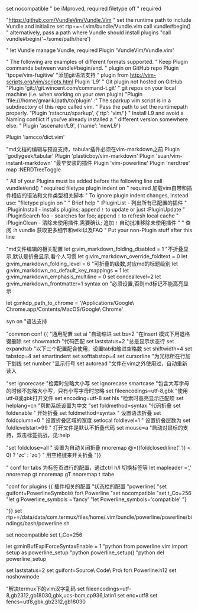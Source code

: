 set nocompatible              " be iMproved, required
filetype off                  " required

"https://github.com/VundleVim/Vundle.Vim
" set the runtime path to include Vundle and initialize
set rtp+=~/.vim/bundle/Vundle.vim
call vundle#begin()
" alternatively, pass a path where Vundle should install plugins
"call vundle#begin('~/some/path/here')

" let Vundle manage Vundle, required
Plugin 'VundleVim/Vundle.vim'

" The following are examples of different formats supported.
" Keep Plugin commands between vundle#begin/end.
" plugin on GitHub repo
Plugin 'tpope/vim-fugitive' "添加git语法支持
" plugin from http://vim-scripts.org/vim/scripts.html
Plugin 'L9'
" Git plugin not hosted on GitHub
"Plugin 'git://git.wincent.com/command-t.git'
" git repos on your local machine (i.e. when working on your own plugin)
"Plugin 'file:///home/gmarik/path/to/plugin'
:" The sparkup vim script is in a subdirectory of this repo called vim.
" Pass the path to set the runtimepath properly.
"Plugin 'rstacruz/sparkup', {'rtp': 'vim/'}
" Install L9 and avoid a Naming conflict if you've already installed a
" different version somewhere else.
" Plugin 'ascenator/L9', {'name': 'newL9'}

Plugin 'iamcco/dict.vim'

"md文档的编辑与预览支持，tabular插件必须在vim-markdown之前
Plugin 'godlygeek/tabular'
Plugin 'plasticboy/vim-markdown'
Plugin 'suan/vim-instant-markdown'
"最早安装的插件
Plugin 'vim-powerline'
Plugin 'nerdtree'
map <F2> :NERDTreeToggle<CR>

" All of your Plugins must be added before the following line
call vundle#end()            " required
filetype plugin indent on    " required 加载vim自带和插件相应的语法和文件类型相关脚本
" To ignore plugin indent changes, instead use:
"filetype plugin on
"
" Brief help
" :PluginList       - 列出所有已配置的插件
" :PluginInstall    - installs plugins; append `!` to update or just :PluginUpdate
" :PluginSearch foo - searches for foo; append `!` to refresh local cache
" :PluginClean      - 清除未使用插件,需要确认; 追加 `!` 自动批准移除未使用插件
"
" 查阅 :h vundle 获取更多细节和wiki以及FAQ
" Put your non-Plugin stuff after this line

"md文件编辑的相关配置
let g:vim_markdown_folding_disabled = 1 "不折叠显示,默认是折叠显示,看个人习惯
let g:vim_markdown_override_foldtext = 0
let g:vim_markdown_folding_level = 6 "可折叠的级数,对应md的标题级别
let g:vim_markdown_no_default_key_mappings = 1
let g:vim_markdown_emphasis_multiline = 0
set conceallevel=2
let g:vim_markdown_frontmatter=1
syntax on "必须设置,否则md标记不能高亮显示 


let g:mkdp_path_to_chrome = '/Applications/Google\ Chrome.app/Contents/MacOS/Google\ Chrome'



syn on                      "语法支持

"common conf {{             "通用配置
set ai                      "自动缩进
set bs=2                    "在insert 模式下用退格键删除
set showmatch               "代码匹配
set laststatus=2            "总是显示状态行
set expandtab               "以下三个配置配合使用，设置tab和缩进空格数
set shiftwidth=4
set tabstop=4
set smartindent
set softtabstop=4
set cursorline              "为光标所在行加下划线
set number                  "显示行号
set autoread                "文件在vim之外使用过，自动重新读入

"set ignorecase              "检索时忽略大小写
set ignorecase smartcase    "包含大写字母的时候不忽略大小写，只有小写字母时忽略
set fileencodings=utf-8,gbk "使用utf-8或gbk打开文件
set encoding=utf-8
set hls                     "检索时高亮显示匹配项
set helplang=cn             "帮助系统设置为中文
"set foldmethod=syntax       "代码折叠
set foldenable              " 开始折叠
set foldmethod=syntax       " 设置语法折叠
set foldcolumn=0            " 设置折叠区域的宽度
setlocal foldlevel=1        " 设置折叠层数为
set foldlevelstart=99       " 打开文件是默认不折叠代码
set mouse=a                 "启动对鼠标的支持，双击标签挑战，见:help

"set foldclose=all          " 设置为自动关闭折叠
nnoremap <space> @=((foldclosed(line('.')) < 0) ? 'zc' : 'zo')<CR>
                            " 用空格键来开关折叠
"}}

" conf for tabs 为标签页进行的配置，通过ctrl h/l 切换标签等
let mapleader =','
nnoremap <C-l> gt
nnoremap <C-h> gT
nnoremap <leader>t :tabe<CR>

"conf for plugins {{  插件相关的配置
"状态栏的配置
"powerline{
"set guifont=PowerlineSymbols\ for\ Powerline
"set nocompatible
"set t_Co=256
"let g:Powerline_symbols ='fancy'
"let Powerline_symbols='compatible'
"}

"}}
set rtp+=/data/data/com.termux/files/home/.vim/bundle/powerline/powerline/bindings/bash/powerline.sh

set nocompatible
set t_Co=256

let g:minBufExplForceSyntaxEnable = 1
"python from powerline.vim import setup as powerline_setup
"python powerline_setup()
"python del powerline_setup

set laststatus=2
set guifont=Source\ Code\ Pro\ for\ Powerline:h12
set noshowmode

"解决termux下的vim汉字乱码
set fileencodings=utf-8,gb2312,gb18030,gbk,ucs-bom,cp936,latin1
set enc=utf8
set fencs=utf8,gbk,gb2312,gb18030
